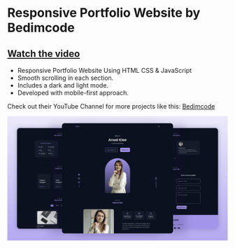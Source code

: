 # Responsive Portfolio Website by Bedimcode
## [Watch the video](https://youtu.be/oy8dSsK57Ps)

- Responsive Portfolio Website Using HTML CSS & JavaScript
- Smooth scrolling in each section.
- Includes a dark and light mode.
- Developed with mobile-first approach. 

Check out their YouTube Channel for more projects like this: [Bedimcode](https://www.youtube.com/c/Bedimcode)

![preview img](/preview.png)